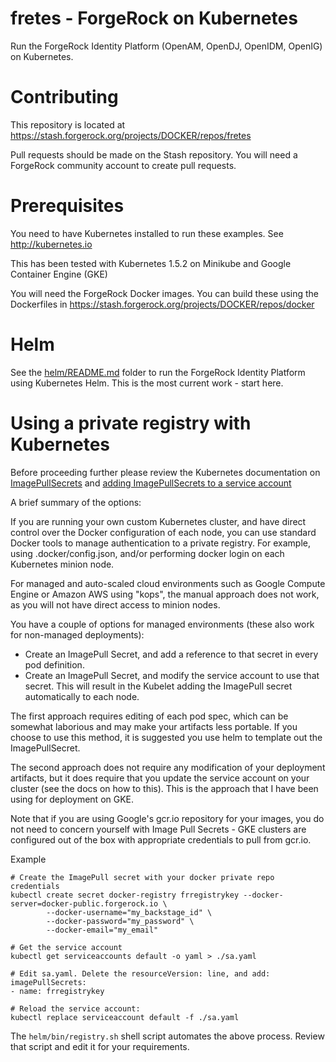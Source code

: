 # fretes  - ForgeRock on Kubernetes

Run the ForgeRock Identity Platform (OpenAM, OpenDJ, OpenIDM, OpenIG) on Kubernetes.

# Contributing 

This repository is located at https://stash.forgerock.org/projects/DOCKER/repos/fretes

Pull requests should be made on the Stash repository. You will 
need a ForgeRock community account to create pull requests.

# Prerequisites

You need to have Kubernetes installed to run these examples.  See
http://kubernetes.io

This has been tested with Kubernetes 1.5.2 on Minikube and Google Container Engine (GKE)

You will need the ForgeRock Docker images. You can build these using the
Dockerfiles in https://stash.forgerock.org/projects/DOCKER/repos/docker

# Helm

See the [helm/README.md](helm/README.md) folder to run the ForgeRock Identity Platform using Kubernetes Helm. This is the most current work - start
here.

# Using a private registry with Kubernetes

Before proceeding further please review the Kubernetes documentation on [ImagePullSecrets](http://kubernetes.io/docs/user-guide/images/#specifying-imagepullsecrets-on-a-pod)  and 
[adding ImagePullSecrets to a service account](http://kubernetes.io/docs/user-guide/service-accounts/)

A brief summary of the options:

If you are running your own custom Kubernetes cluster, and have direct control over the Docker configuration
of each node, you can use standard Docker tools to manage authentication to a private registry. For example, using .docker/config.json, and/or performing docker login on each Kubernetes minion node.

For managed and auto-scaled cloud environments such as Google Compute Engine or Amazon AWS using "kops", the manual approach does not work, as you will not have direct access to minion nodes. 

You have a couple of options for managed environments (these also work for non-managed deployments):

* Create an ImagePull Secret, and add a reference to that secret in every pod definition.
* Create an ImagePull Secret, and modify the service account to use that secret. This will result in the Kubelet adding 
the ImagePull secret automatically to each node. 

The first approach requires editing of each pod spec, which can be somewhat laborious and may make your artifacts less portable.  If you choose to use this method, it is suggested you use helm to template out the ImagePullSecret. 

The second approach does not require any modification of your deployment artifacts, but it does require that you update
the service account on your cluster (see the docs on how to this). This is the approach that I have been using for deployment on GKE. 

Note that if you are using Google's gcr.io repository for your images, you do not need to concern yourself with Image Pull Secrets - GKE clusters are configured out of the box with appropriate credentials to pull from gcr.io.

Example

```
# Create the ImagePull secret with your docker private repo credentials
kubectl create secret docker-registry frregistrykey --docker-server=docker-public.forgerock.io \
        --docker-username="my_backstage_id" \
        --docker-password="my_password" \
        --docker-email="my_email"
 
# Get the service account
kubectl get serviceaccounts default -o yaml > ./sa.yaml

# Edit sa.yaml. Delete the resourceVersion: line, and add:
imagePullSecrets:
- name: frregistrykey 

# Reload the service account:
kubectl replace serviceaccount default -f ./sa.yaml

```

The `helm/bin/registry.sh` shell script automates the above process. Review that script and edit it for your requirements.


